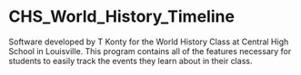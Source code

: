 # CHS_World_History_Timeline
Software developed by T Konty for the World History Class at Central High School in Louisville. This program contains all of the features necessary for students to easily track the events they learn about in their class.
